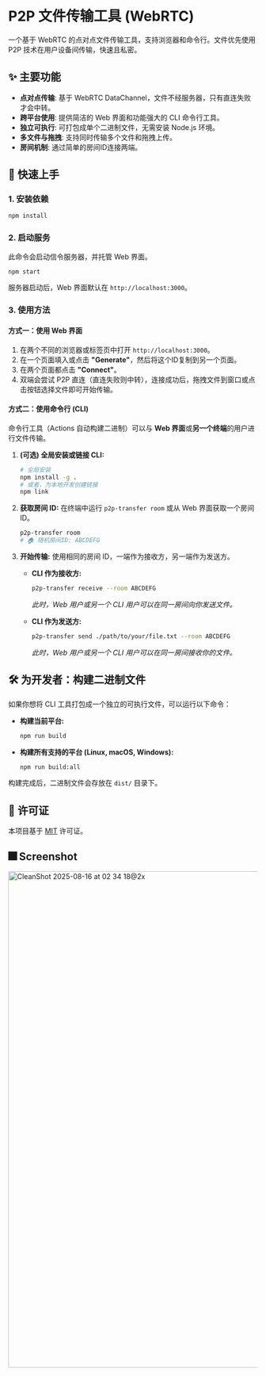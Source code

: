 # P2P 文件传输工具 (WebRTC)

一个基于 WebRTC 的点对点文件传输工具，支持浏览器和命令行。文件优先使用 P2P 技术在用户设备间传输，快速且私密。

## ✨ 主要功能

- **点对点传输**: 基于 WebRTC DataChannel，文件不经服务器，只有直连失败才会中转。
- **跨平台使用**: 提供简洁的 Web 界面和功能强大的 CLI 命令行工具。
- **独立可执行**: 可打包成单个二进制文件，无需安装 Node.js 环境。
- **多文件与拖拽**: 支持同时传输多个文件和拖拽上传。
- **房间机制**: 通过简单的房间ID连接两端。

## 🚀 快速上手

### 1. 安装依赖

```bash
npm install
```

### 2. 启动服务

此命令会启动信令服务器，并托管 Web 界面。

```bash
npm start
```

服务器启动后，Web 界面默认在 `http://localhost:3000`。

### 3. 使用方法

#### 方式一：使用 Web 界面

1.  在两个不同的浏览器或标签页中打开 `http://localhost:3000`。
2.  在一个页面填入或点击 **"Generate"**，然后将这个ID复制到另一个页面。
3.  在两个页面都点击 **"Connect"**。
4.  双端会尝试 P2P 直连（直连失败则中转），连接成功后，拖拽文件到窗口或点击按钮选择文件即可开始传输。

#### 方式二：使用命令行 (CLI)

命令行工具（Actions 自动构建二进制）可以与 **Web 界面**或**另一个终端**的用户进行文件传输。

1.  **(可选) 全局安装或链接 CLI:**
    ```bash
    # 全局安装
    npm install -g .
    # 或者，为本地开发创建链接
    npm link
    ```

2.  **获取房间 ID:**
    在终端中运行 `p2p-transfer room` 或从 Web 界面获取一个房间 ID。
    ```bash
    p2p-transfer room
    # 🏠 随机房间ID: ABCDEFG
    ```

3.  **开始传输:**
    使用相同的房间 ID，一端作为接收方，另一端作为发送方。

    - **CLI 作为接收方:**
      ```bash
      p2p-transfer receive --room ABCDEFG
      ```
      *此时，Web 用户或另一个 CLI 用户可以在同一房间向你发送文件。*

    - **CLI 作为发送方:**
      ```bash
      p2p-transfer send ./path/to/your/file.txt --room ABCDEFG
      ```
      *此时，Web 用户或另一个 CLI 用户可以在同一房间接收你的文件。*

## 🛠️ 为开发者：构建二进制文件

如果你想将 CLI 工具打包成一个独立的可执行文件，可以运行以下命令：

- **构建当前平台:**
  ```bash
  npm run build
  ```

- **构建所有支持的平台 (Linux, macOS, Windows):**
  ```bash
  npm run build:all
  ```

构建完成后，二进制文件会存放在 `dist/` 目录下。

## 📄 许可证

本项目基于 [MIT](LICENSE) 许可证。

## 🎆 Screenshot

<img width="1670" height="1002" alt="CleanShot 2025-08-16 at 02 34 18@2x" src="https://github.com/user-attachments/assets/2023428d-041e-433b-933c-071308133f61" />


